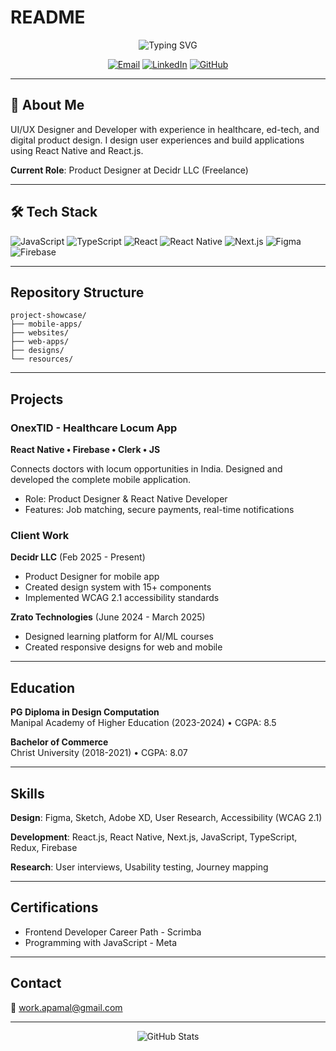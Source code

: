 # README

<div align="center">
  <img src="https://readme-typing-svg.herokuapp.com?font=Fira+Code&pause=1000&width=400&lines=UI%2FUX+Designer;React+Native+Developer;Product+Designer" alt="Typing SVG" />
</div>

<p align="center">
  <a href="mailto:work.apamal@gmail.com"><img src="https://img.shields.io/badge/Email-D14836?style=for-the-badge&logo=gmail&logoColor=white" alt="Email"/></a>
  <a href="https://www.linkedin.com/in/apamal"><img src="https://img.shields.io/badge/LinkedIn-0077B5?style=for-the-badge&logo=linkedin&logoColor=white" alt="LinkedIn"/></a>
  <a href="https://github.com/dev-apamal"><img src="https://img.shields.io/badge/GitHub-100000?style=for-the-badge&logo=github&logoColor=white" alt="GitHub"/></a>
</p>

---

## 🚀 About Me

UI/UX Designer and Developer with experience in healthcare, ed-tech, and digital product design. I design user experiences and build applications using React Native and React.js.

**Current Role**: Product Designer at Decidr LLC (Freelance)

---

## 🛠️ Tech Stack

![JavaScript](https://img.shields.io/badge/JavaScript-F7DF1E?style=for-the-badge&logo=javascript&logoColor=black)
![TypeScript](https://img.shields.io/badge/TypeScript-007ACC?style=for-the-badge&logo=typescript&logoColor=white)
![React](https://img.shields.io/badge/React-20232A?style=for-the-badge&logo=react&logoColor=61DAFB)
![React Native](https://img.shields.io/badge/React_Native-20232A?style=for-the-badge&logo=react&logoColor=61DAFB)
![Next.js](https://img.shields.io/badge/Next.js-000000?style=for-the-badge&logo=next.js&logoColor=white)
![Figma](https://img.shields.io/badge/Figma-F24E1E?style=for-the-badge&logo=figma&logoColor=white)
![Firebase](https://img.shields.io/badge/Firebase-039BE5?style=for-the-badge&logo=Firebase&logoColor=white)

---

## Repository Structure

```
project-showcase/
├── mobile-apps/
├── websites/  
├── web-apps/   
├── designs/        
└── resources/         
```

---

## Projects

### OnexTID - Healthcare Locum App
**React Native • Firebase • Clerk • JS**

Connects doctors with locum opportunities in India. Designed and developed the complete mobile application.

- Role: Product Designer & React Native Developer
- Features: Job matching, secure payments, real-time notifications

### Client Work

**Decidr LLC** (Feb 2025 - Present)
- Product Designer for mobile app
- Created design system with 15+ components
- Implemented WCAG 2.1 accessibility standards

**Zrato Technologies** (June 2024 - March 2025)  
- Designed learning platform for AI/ML courses
- Created responsive designs for web and mobile

---

## Education

**PG Diploma in Design Computation**  
Manipal Academy of Higher Education (2023-2024) • CGPA: 8.5

**Bachelor of Commerce**  
Christ University (2018-2021) • CGPA: 8.07

---

## Skills

**Design**: Figma, Sketch, Adobe XD, User Research, Accessibility (WCAG 2.1)

**Development**: React.js, React Native, Next.js, JavaScript, TypeScript, Redux, Firebase

**Research**: User interviews, Usability testing, Journey mapping

---

## Certifications

- Frontend Developer Career Path - Scrimba
- Programming with JavaScript - Meta

---

## Contact

📧 work.apamal@gmail.com  

---

<div align="center">
  <img src="https://github-readme-stats.vercel.app/api?username=dev-apamal&show_icons=true&theme=react&hide_border=true" alt="GitHub Stats" />
</div>
